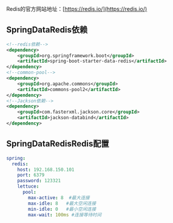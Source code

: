 Redis的官方网站地址：[https://redis.io/](https://redis.io/)

## SpringDataRedis依赖

```xml
<!--redis依赖-->
<dependency>
	<groupId>org.springframework.boot</groupId>
	<artifactId>spring-boot-starter-data-redis</artifactId>
</dependency>
<!--common-pool-->
<dependency>
	<groupId>org.apache.commons</groupId>
	<artifactId>commons-pool2</artifactId>
</dependency>
<!--Jackson依赖-->
<dependency>
	<groupId>com.fasterxml.jackson.core</groupId>
	<artifactId>jackson-databind</artifactId>
</dependency>
```

## SpringDataRedisRedis配置

~~~yaml
spring:
  redis:
    host: 192.168.150.101
    port: 6379
    password: 123321
    lettuce:
      pool:
        max-active: 8  #最大连接
        max-idle: 8   #最大空闲连接
        min-idle: 0   #最小空闲连接
        max-wait: 100ms #连接等待时间
~~~

